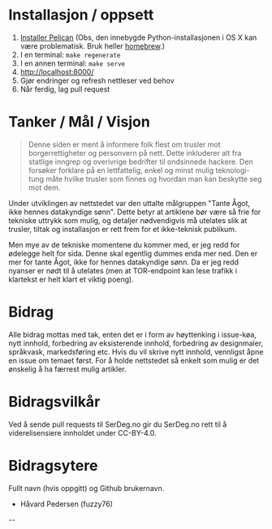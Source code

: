 # Installasjon / oppsett

1. [Installer Pelican](http://docs.getpelican.com/en/3.6.3/install.html) (Obs, den innebygde Python-installasjonen i OS X kan være problematisk. Bruk heller [homebrew](http://brew.sh/).)
2. I en terminal: ```make regenerate```
3. I en annen terminal: ```make serve```
4. [http://localhost:8000/](http://localhost:8000/)
5. Gjør endringer og refresh nettleser ved behov
6. Når ferdig, lag pull request

# Tanker / Mål / Visjon

> Denne siden er ment å informere folk flest om trusler mot borgerrettigheter og personvern på nett. Dette inkluderer alt fra statlige inngrep og overivrige bedrifter til ondsinnede hackere. Den forsøker forklare på en lettfattelig, enkel og minst mulig teknologi-tung måte hvilke trusler som finnes og hvordan man kan beskytte seg mot dem.

Under utviklingen av nettstedet var den uttalte målgruppen "Tante Ågot, ikke hennes datakyndige sønn". Dette betyr at artiklene bør være så frie for tekniske uttrykk som mulig, og detaljer nødvendigvis må utelates slik at trusler, tiltak og installasjon er rett frem for et ikke-teknisk publikum.

Men mye av de tekniske momentene du kommer med, er jeg redd for ødelegge helt for sida. Denne skal egentlig dummes enda mer ned. Den er mer for tante Ågot, ikke for hennes datakyndige sønn. Da er jeg redd nyanser er nødt til å utelates (men at TOR-endpoint kan lese trafikk i klartekst er helt klart et viktig poeng).

# Bidrag
Alle bidrag mottas med tak, enten det er i form av høyttenking i issue-køa, nytt innhold, forbedring av eksisterende innhold, forbedring av designmaler, språkvask, markedsføring etc. Hvis du vil skrive nytt innhold, vennligst åpne en issue om temaet først. For å holde nettstedet så enkelt som mulig er det ønskelig å ha færrest mulig artikler.

# Bidragsvilkår
Ved å sende pull requests til SerDeg.no gir du SerDeg.no rett til å viderelisensiere innholdet under CC-BY-4.0.

# Bidragsytere
Fullt navn (hvis oppgitt) og Github brukernavn.

* Håvard Pedersen (fuzzy76)


--

